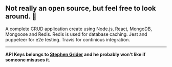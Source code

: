 
## Not really an open source, but feel free to look around. 😬
A complete CRUD application create using Node.js, React, MongoDB, Mongoose and Redis. Redis is used for database caching. Jest and puppeteer for e2e testing. Travis for continious integration. 

---

**API Keys belongs to [Stephen Grider](https://github.com/StephenGrider) and he probably won't like if someone misuses it.**
